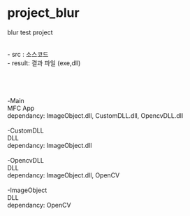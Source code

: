 # project_blur
blur test project

<br>
- src : 소스코드<br>
- result: 결과 파일 (exe,dll)<br>
<br>
<br>
<br>
<br>
-Main<br>
MFC App<br>
dependancy: ImageObject.dll, CustomDLL.dll, OpencvDLL.dll<br>
<br>
-CustomDLL<br>
DLL <br>
dependancy: ImageObject.dll<br>
<br>
-OpencvDLL<br>
DLL<br>
dependancy: ImageObject.dll, OpenCV<br>
<br>
-ImageObject<br>
DLL<br>
dependancy: OpenCV<br>
<br>
